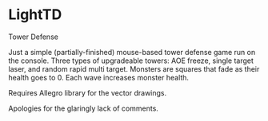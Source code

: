 # LightTD
Tower Defense

Just a simple (partially-finished) mouse-based tower defense game run on the console.
Three types of upgradeable towers: AOE freeze, single target laser, and random rapid multi target.
Monsters are squares that fade as their health goes to 0.
Each wave increases monster health.

Requires Allegro library for the vector drawings.

Apologies for the glaringly lack of comments.
